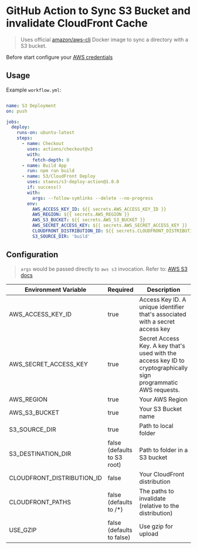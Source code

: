 # GitHub Action to Sync S3 Bucket and invalidate CloudFront Cache

> Uses official [amazon/aws-cli](https://hub.docker.com/r/amazon/aws-cli) Docker image to sync a directory with a S3 bucket.

Before start configure your [AWS credentials](https://docs.aws.amazon.com/cli/latest/userguide/cli-configure-quickstart.html#cli-configure-quickstart-creds-create)

## Usage

Example `workflow.yml`:

```yaml

name: S3 Deployment
on: push

jobs:
  deploy:
    runs-on: ubuntu-latest
    steps:
      - name: Checkout
        uses: actions/checkout@v3
        with:
          fetch-depth: 0
      - name: Build App
        run: npm run build
      - name: S3/CloudFront Deploy
        uses: staevs/s3-deploy-action@1.0.0
        if: success()
        with:
          args: --follow-symlinks --delete --no-progress
        env:
          AWS_ACCESS_KEY_ID: ${{ secrets.AWS_ACCESS_KEY_ID }}
          AWS_REGION: ${{ secrets.AWS_REGION }}
          AWS_S3_BUCKET: ${{ secrets.AWS_S3_BUCKET }}
          AWS_SECRET_ACCESS_KEY: ${{ secrets.AWS_SECRET_ACCESS_KEY }}
          CLOUDFRONT_DISTRIBUTION_ID: ${{ secrets.CLOUDFRONT_DISTRIBUTION_ID }}
          S3_SOURCE_DIR: 'build'
```

## Configuration

> `args` would be passed directly to `aws s3` invocation. Refer to: [AWS S3 docs](https://docs.aws.amazon.com/cli/latest/userguide/cli-services-s3.html)

| Environment Variable       | Required                    | Description                                                                                                      | 
|----------------------------|-----------------------------|------------------------------------------------------------------------------------------------------------------|
| AWS_ACCESS_KEY_ID          | true                        | Access Key ID. A unique identifier that's associated with a secret access key                                    |
| AWS_SECRET_ACCESS_KEY      | true                        | Secret Access Key. A key that's used with the access key ID to cryptographically sign programmatic AWS requests. |
| AWS_REGION                 | true                        | Your AWS Region                                                                                                  |
| AWS_S3_BUCKET              | true                        | Your S3 Bucket name                                                                                              |
| S3_SOURCE_DIR              | true                        | Path to local folder                                                                                             |
| S3_DESTINATION_DIR         | false (defaults to S3 root) | Path to folder in a S3 bucket                                                                                    |
| CLOUDFRONT_DISTRIBUTION_ID | false                       | Your CloudFront distribution                                                                                     |
| CLOUDFRONT_PATHS           | false (defaults to /*)      | The paths to invalidate (relative to the distribution)                                                           |
| USE_GZIP                   | false (defaults to false)   | Use gzip for upload                                                                                              |
